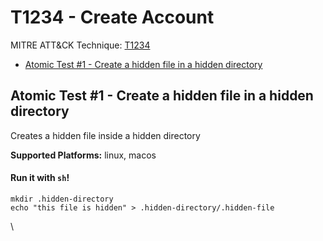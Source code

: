 # T1234 - Create Account
MITRE ATT&CK Technique: [T1234](https://attack.mitre.org/wiki/Technique/T1234)


- [Atomic Test #1 - Create a hidden file in a hidden directory](#atomic-test-1---create-a-hidden-file-in-a-hidden-directory)


## Atomic Test #1 - Create a hidden file in a hidden directory
Creates a hidden file inside a hidden directory

**Supported Platforms:** linux, macos


#### Run it with `sh`!
```
mkdir .hidden-directory
echo "this file is hidden" > .hidden-directory/.hidden-file
```
\

